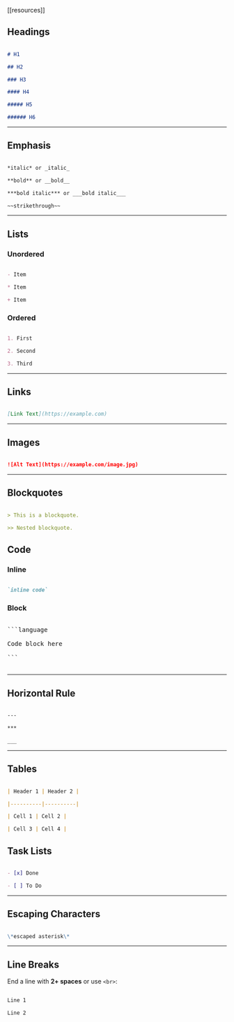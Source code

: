 [[resources]]
## Headings

```markdown

# H1

## H2

### H3

#### H4

##### H5

###### H6

```

---
## Emphasis

```markdown

*italic* or _italic_

**bold** or __bold__

***bold italic*** or ___bold italic___

~~strikethrough~~

```

---

## Lists

### Unordered  

```markdown

- Item

* Item

+ Item

```
### Ordered

```markdown

1. First

2. Second

3. Third

```

---

## Links

  

```markdown

[Link Text](https://example.com)

```

---

## Images

```markdown

![Alt Text](https://example.com/image.jpg)

```

---  

## Blockquotes

```markdown

> This is a blockquote.

>> Nested blockquote.

```

## Code

### Inline  

```markdown

`inline code`

```

### Block  

<pre>

```language

Code block here

```

</pre>

---  

## Horizontal Rule

```markdown

---

***

___

```

---

## Tables

```markdown

| Header 1 | Header 2 |

|----------|----------|

| Cell 1 | Cell 2 |

| Cell 3 | Cell 4 |

```

## Task Lists

```markdown

- [x] Done

- [ ] To Do

```

---
## Escaping Characters

  

```markdown

\*escaped asterisk\*

```

---
## Line Breaks

End a line with **2+ spaces** or use `<br>`:

```markdown

Line 1

Line 2

```
